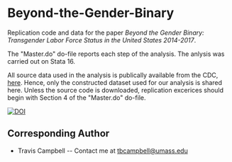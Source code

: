 # Beyond-the-Gender-Binary
Replication code and data for the paper *Beyond the Gender Binary: Transgender Labor Force Status in the United States 2014-2017*.

The "Master.do" do-file reports each step of the analysis. The anlysis was carried out on Stata 16. 

All source data used in the analysis is publically available from the CDC, [here](https://www.cdc.gov/brfss/annual_data/annual_data.htm). Hence, only the constructed dataset used for our analysis is shared here. Unless the source code is downloaded, replication excerices should begin with Section 4 of the "Master.do" do-file.

[![DOI](https://zenodo.org/badge/338362330.svg)](https://zenodo.org/badge/latestdoi/338362330)

## Corresponding Author
- Travis Campbell -- Contact me at tbcampbell@umass.edu
